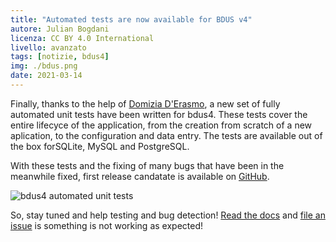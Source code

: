 ```yaml
---
title: "Automated tests are now available for BDUS v4"
autore: Julian Bogdani
licenza: CC BY 4.0 International
livello: avanzato
tags: [notizie, bdus4]
img: ./bdus.png
date: 2021-03-14
---
```



Finally, thanks to the help of [Domizia D'Erasmo](https://github.com/ddomizia), a new
set of fully automated unit tests have been written for bdus4. 
These tests cover the entire lifecyce of the application, from the creation from scratch
of a new aplication, to the configuration and data entry. 
The tests are available out of the box forSQLite, MySQL and PostgreSQL.

With these tests and the fixing of many bugs that have been in the meanwhile fixed,
first release candatate is available on [GitHub](https://github.com/bdus-db/BraDypUS/tree/dev).

![bdus4 automated unit tests](./bdus4-tests.gif)

So, stay tuned and help testing and bug detection! [Read the docs](https://docs.bdus.cloud/) and 
[file an issue](https://github.com/bdus-db/BraDypUS/issues) is something is not working as expected!